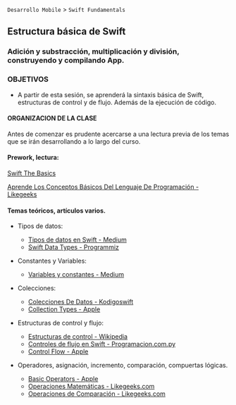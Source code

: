 
`Desarrollo Mobile` > `Swift Fundamentals`
 

## Estructura básica de Swift
### Adición y substracción, multiplicación y división, construyendo y compilando App.


### OBJETIVOS 

- A partir de esta sesión, se aprenderá la sintaxis básica de Swift, estructuras de control y de flujo. Además de la ejecución de código.


#### ORGANIZACION DE LA CLASE 

Antes de comenzar es prudente acercarse a una lectura previa de los temas que se irán desarrollando a lo largo del curso.


#### Prework, lectura: 

[Swift The Basics](https://docs.swift.org/swift-book/LanguageGuide/TheBasics.html)

[Aprende Los Conceptos Básicos Del Lenguaje De Programación - Likegeeks](https://likegeeks.com/es/tutorial-swift-de-ios/)


#### Temas teóricos, artículos varios.

-  Tipos de datos:

	- [Tipos de datos en Swift - Medium](https://medium.com/@JuanMorillios/tipos-de-datos-en-swift-3-4005781ce851)
	- [Swift Data Types - Programmiz](https://www.programiz.com/swift-programming/data-types)

-  Constantes y Variables:

	- [Variables y constantes - Medium](https://medium.com/@cristhianleonli/curso-básico-de-swift-1-bd903733b5b0)


-  Colecciones:

	- [Colecciones De Datos - Kodigoswift](https://kodigoswift.com/swift-colecciones-de-datos/)
	- [Collection Types - Apple](https://docs.swift.org/swift-book/LanguageGuide/CollectionTypes.html)


-  Estructuras de control y flujo:

 	- [Estructuras de control - Wikipedia](https://es.wikipedia.org/wiki/Estructuras_de_control)
 	- [Controles de flujo en Swift - Programacion.com.py](https://www.programacion.com.py/varios/swift/controles-de-flujo-en-swift-3)
	- [Control Flow - Apple](https://docs.swift.org/swift-book/LanguageGuide/ControlFlow.html)


-  Operadores, asignación, incremento, comparación, compuertas lógicas.

	- [Basic Operators - Apple](https://docs.swift.org/swift-book/LanguageGuide/BasicOperators.html)
	- [Operaciones Matemáticas - Likegeeks.com](https://likegeeks.com/es/tutorial-swift-de-ios/#Operaciones-matemaacuteticas)
	- [Operaciones de Comparación - Likegeeks.com](https://likegeeks.com/es/tutorial-swift-de-ios/#Operadores-de-comparacioacuten)
